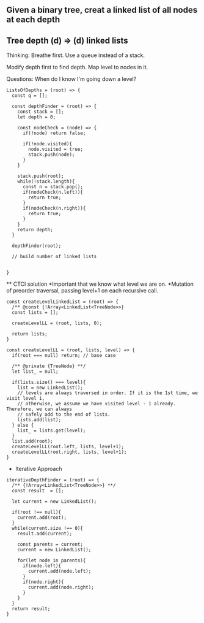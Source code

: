 ## Given a binary tree, creat a linked list of all nodes at each depth

## Tree depth (d) => (d) linked lists

Thinking:
Breathe first.
Use a queue instead of a stack.

Modify depth first to find depth.
Map level to nodes in it.


Questions: When do I know I'm going down a level?
```
ListsOfDepths = (root) => {
  const q = [];
  
  const depthFinder = (root) => {
    const stack = [];
    let depth = 0;
    
    const nodeCheck = (node) => {
      if(!node) return false;

      if(!node.visited){
        node.visited = true;
        stack.push(node);
      }
    }
    
    stack.push(root);
    while(!stack.length){
      const n = stack.pop();
      if(nodeCheck(n.left)){
        return true;
      }
      if(nodeCheck(n.right)){
        return true;
      }
    }
    return depth;
  }
  
  depthFinder(root);
  
  // build number of linked lists
  
  
}

```
** CTCI solution
*Important that we know what level we are on.
*Mutation of preorder traversal, passing level+1 on each recursive call.

```
const createLevelLinkedList = (root) => {
  /** @const {!Array<LinkedList<TreeNode>>}
  const lists = [];
  
  createLevelLL = (root, lists, 0);

  return lists;
}

const createLevelLL = (root, lists, level) => {
  if(root === null) return; // base case
  
  /** @private {TreeNode} **/
  let list_ = null;
  
  if(lists.size() === level){
    list = new LinkedList();
    // levels are always traversed in order. If it is the 1st time, we visit level i,
    // otherwise, we assume we have visited level - 1 already. Therefore, we can always
    // safely add to the end of lists.
    lists.add(list);
  } else {
    list_ = lists.get(level);
  }
  list.add(root);
  createLevelLL(root.left, lists, level+1);
  createLevelLL(root.right, lists, level+1);
}

```
* Iterative Approach
```
iterativeDepthFinder = (root) => {
  /** {!Array<LinkedList<TreeNode>>} **/
  const result  = [];
  
  let current = new LinkedList();
  
  if(root !== null){
    current.add(root);
  }
  while(current.size !== 0){
    result.add(current);
    
    const parents = current;
    current = new LinkedList();
    
    for(let node in parents){
      if(node.left){
        current.add(node.left);
      }
      if(node.right){
        current.add(node.right);
      }
    }
  }
  return result;
}

```
